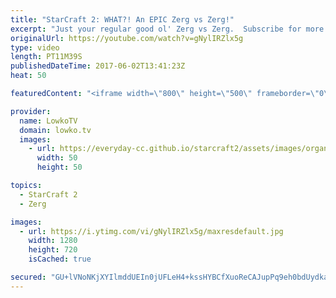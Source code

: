 ```yaml
---
title: "StarCraft 2: WHAT?! An EPIC Zerg vs Zerg!"
excerpt: "Just your regular good ol' Zerg vs Zerg.  Subscribe for more videos: http://lowko.tv/youtube More Starcraft 2 casts: https://goo.gl/NG8qAV  This is easily one of the best, if not the best viewer submitted replay that I have casted so far. An incredibly close Zerg vs Zerg between two Diamond League level"
originalUrl: https://youtube.com/watch?v=gNylIRZlx5g
type: video
length: PT11M39S
publishedDateTime: 2017-06-02T13:41:23Z
heat: 50

featuredContent: "<iframe width=\"800\" height=\"500\" frameborder=\"0\" src=\"https://www.youtube.com/embed/gNylIRZlx5g\" allow=\"accelerometer; autoplay; encrypted-media; gyroscope; picture-in-picture\" allowfullscreen></iframe>"

provider:
  name: LowkoTV
  domain: lowko.tv
  images:
    - url: https://everyday-cc.github.io/starcraft2/assets/images/organizations/lowko.tv-50x50.jpg
      width: 50
      height: 50

topics:
  - StarCraft 2
  - Zerg

images:
  - url: https://i.ytimg.com/vi/gNylIRZlx5g/maxresdefault.jpg
    width: 1280
    height: 720
    isCached: true

secured: "GU+lVNoNKjXYIlmddUEIn0jUFLeH4+kssHYBCfXuoReCAJupPq9eh0bdUydka1ULW64oPDCacCF4q4qJpkyZm4Jn5CVjl7TdOa2ssMaUAL6JrVVKPIv9MuLUy9E9uQvCBhCnCEsgBDvsE03ET75TxyGEKNh4yb0S4U2W6S/vnWmJY2fbrMsaUNd9f9SncOJ5PkalJmvTEYU9qLwkz+c5Ev8sPkFd1argE0FcEKVFimXWEx+CHIgtdRPCMMb+J+8Wb8XAXboDNGTEfPvXDoETunFEl7EAukDmDDetUhXblCpZpxMhgZaAxio24Qmj6fhYl4sN1ycYTwBpj+B39uy1tEE0kVHiJHp+w4/mHdx631AOiS1JkNw2piNh4pBqupIJIW3hS/CefVDx+zxbVQWXjEszpJxUH42eobXgQEVaR5BzaBPo8c/r56o6A508JYk7;kcwmGEergUZxyVkw/ItuPA=="
---
```


